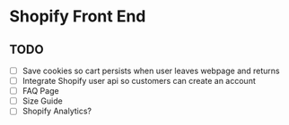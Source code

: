 # Shopify Front End

## TODO

- [ ] Save cookies so cart persists when user leaves webpage and returns
- [ ] Integrate Shopify user api so customers can create an account
- [ ] FAQ Page
- [ ] Size Guide
- [ ] Shopify Analytics?